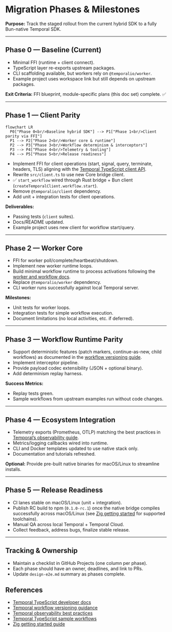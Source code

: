 # Migration Phases & Milestones

**Purpose:** Track the staged rollout from the current hybrid SDK to a fully Bun-native Temporal SDK.

---

## Phase 0 — Baseline (Current)

- Minimal FFI (runtime + client connect).
- TypeScript layer re-exports upstream packages.
- CLI scaffolding available, but workers rely on `@temporalio/worker`.
- Example project uses workspace link but still depends on upstream packages.

**Exit Criteria:** FFI blueprint, module-specific plans (this doc set) complete. ✅

---

## Phase 1 — Client Parity

```mermaid
flowchart LR
  P0["Phase 0<br/>Baseline hybrid SDK"] --> P1["Phase 1<br/>Client parity via FFI"]
  P1 --> P2["Phase 2<br/>Worker core & runtime"]
  P2 --> P3["Phase 3<br/>Workflow determinism & interceptors"]
  P3 --> P4["Phase 4<br/>Telemetry & tooling"]
  P4 --> P5["Phase 5<br/>Release readiness"]
```

- Implement FFI for client operations (start, signal, query, terminate, headers, TLS) aligning with the [Temporal TypeScript client API](https://docs.temporal.io/develop/typescript/temporal-client).
- Rewrite `src/client.ts` to use new Core bridge client.
- ✅ `start_workflow` wired through Rust bridge + Bun client (`createTemporalClient.workflow.start`).
- Remove `@temporalio/client` dependency.
- Add unit + integration tests for client operations.

**Deliverables:**
- Passing tests (`client` suites).
- Docs/README updated.
- Example project uses new client for workflow start/query.

---

## Phase 2 — Worker Core

- FFI for worker poll/complete/heartbeat/shutdown.
- Implement new worker runtime loops.
- Build minimal workflow runtime to process activations following the [worker and workflow docs](https://docs.temporal.io/develop/typescript/workers).
- Replace `@temporalio/worker` dependency.
- CLI worker runs successfully against local Temporal server.

**Milestones:**
- Unit tests for worker loops.
- Integration tests for simple workflow execution.
- Document limitations (no local activities, etc. if deferred).

---

## Phase 3 — Workflow Runtime Parity

- Support deterministic features (patch markers, continue-as-new, child workflows) as documented in the [workflow versioning guide](https://docs.temporal.io/develop/typescript/workflows#versioning).
- Implement interceptor pipeline.
- Provide payload codec extensibility (JSON + optional binary).
- Add determinism replay harness.

**Success Metrics:**
- Replay tests green.
- Sample workflows from upstream examples run without code changes.

---

## Phase 4 — Ecosystem Integration

- Telemetry exports (Prometheus, OTLP) matching the best practices in [Temporal’s observability guide](https://docs.temporal.io/production-readiness/observability).
- Metrics/logging callbacks wired into runtime.
- CLI and Docker templates updated to use native stack only.
- Documentation and tutorials refreshed.

**Optional:** Provide pre-built native binaries for macOS/Linux to streamline installs.

---

## Phase 5 — Release Readiness

- CI lanes stable on macOS/Linux (unit + integration).
- Publish RC build to npm (`0.1.0-rc.1`) once the native bridge compiles successfully across macOS/Linux (see [Zig getting started](https://ziglang.org/learn/getting-started/) for supported toolchains).
- Manual QA across local Temporal + Temporal Cloud.
- Collect feedback, address bugs, finalize stable release.

---

## Tracking & Ownership

- Maintain a checklist in GitHub Projects (one column per phase).
- Each phase should have an owner, deadlines, and link to PRs.
- Update `design-e2e.md` summary as phases complete.

## References

- [Temporal TypeScript developer docs](https://docs.temporal.io/develop/typescript)
- [Temporal workflow versioning guidance](https://docs.temporal.io/develop/typescript/workflows#versioning)
- [Temporal observability best practices](https://docs.temporal.io/production-readiness/observability)
- [Temporal TypeScript sample workflows](https://github.com/temporalio/samples-typescript)
- [Zig getting started guide](https://ziglang.org/learn/getting-started/)

